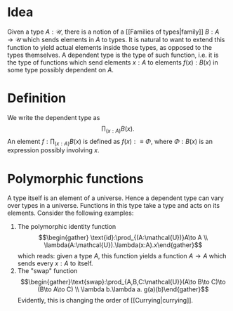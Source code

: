 # Idea
Given a type $A:\mathcal{U}$, there is a notion of a [[Families of types|family]] $B:A\to \mathcal{U}$ which sends elements in $A$ to types. It is natural to want to extend this function to yield actual elements inside those types, as opposed to the types themselves. A dependent type is the type of such function, i.e. it is the type of functions which send elements $x:A$ to elements $f(x):B(x)$ in some type possibly dependent on $A$.

# Definition
We write the dependent type as $$\prod_{(x:A)}B(x).$$ An element $f:\prod_{(x:A)}B(x)$ is defined as $f(x):\equiv\Phi$, where $\Phi:B(x)$ is an expression possibly involving $x$.

# Polymorphic functions
A type itself is an element of a universe. Hence a dependent type can vary over types in a universe. Functions in this type take a type and acts on its elements. Consider the following examples:

1. The polymorphic identity function $$\begin{gather} \text{id}:\prod_{(A:\mathcal{U})}A\to A \\ \lambda(A:\mathcal{U}).\lambda(x:A).x\end{gather}$$ which reads: given a type $A$, this function yields a function $A\to A$ which sends every $x:A$ to itself.
2. The "swap" function $$\begin{gather}\text{swap}:\prod_{A,B,C:\mathcal{U}}(A\to B\to C)\to (B\to A\to C) \\ \lambda b.\lambda a. g(a)(b)\end{gather}$$ Evidently, this is changing the order of [[Currying|currying]].